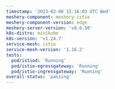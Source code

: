 ```yaml
---
timestamp: '2023-02-08 13:16:03 UTC Wed'
meshery-component: meshery-istio
meshery-component-version: edge
meshery-server-version: 'v0.6.50'
k8s-distro: minikube
k8s-version: 'v1.24.7'
service-mesh: istio
service-mesh-version: '1.16.2'
tests:
  pod/istiod: 'Running'
  pod/istio-egressgateway: 'Running'
  pod/istio-ingressgateway: 'Running'
overall-status: 'passing'
---
```

